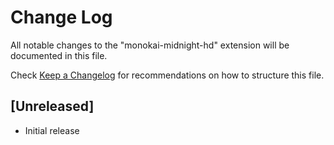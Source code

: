 # Change Log

All notable changes to the "monokai-midnight-hd" extension will be documented in this file.

Check [Keep a Changelog](http://keepachangelog.com/) for recommendations on how to structure this file.

## [Unreleased]

- Initial release
